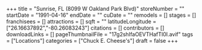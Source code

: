 +++
title = "Sunrise, FL (8099 W Oakland Park Blvd)"
storeNumber = ""
startDate = "1991-04-16"
endDate = ""
cuDate = ""
remodels = []
stages = []
franchisees = []
attractions = []
sqft = ""
latitudeLongitude = ["26.16637892","-80.26083243"]
citations = []
contributors = []
downloadLinks = []
pageThumbnailFile = "17g2shIfaOEVTHafTI0I.avif"
tags = ["Locations"]
categories = ["Chuck E. Cheese's"]
draft = false
+++
